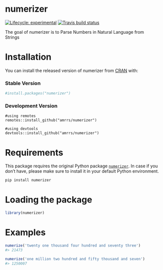 
<!-- README.md is generated from README.Rmd. Please edit that file -->

# numerizer

<!-- badges: start -->

[![Lifecycle:
experimental](https://img.shields.io/badge/lifecycle-experimental-orange.svg)](https://www.tidyverse.org/lifecycle/#experimental)
[![Travis build
status](https://travis-ci.org/amrrs/numerizer.svg?branch=master)](https://travis-ci.org/amrrs/numerizer)
<!-- badges: end -->

The goal of numerizer is to Parse Numbers in Natural Language from
Strings

# Installation

You can install the released version of numerizer from
[CRAN](https://CRAN.R-project.org) with:

### Stable Version

``` r
#install.packages("numerizer")
```

### Development Version

    #using remotes
    remotes::install_github("amrrs/numerizer")
    
    #using devtools
    devtools::install_github("amrrs/numerizer")

# Requirements

This package requires the original Python package
[`numerizer`](https://github.com/jaidevd/numerizer). In case if you
don’t have, please make sure to install it in your default Python
environment.

``` python
pip install numerizer
```

# Loading the package

``` r
library(numerizer)
```

# Examples

``` r
numerize('twenty one thousand four hundred and seventy three')
#> 21473

numerize('one million two hundred and fifty thousand and seven')
#> 1250007
```
